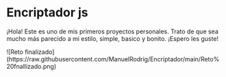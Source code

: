 <h1>Encriptador js</h1>
<p>¡Hola! Este es uno de mis primeros proyectos personales. Trato de que sea mucho más parecido a mi estilo, simple, basico y bonito. ¡Espero les guste!</p>
![Reto finalizado](https://raw.githubusercontent.com/ManuelRodrig/Encriptador/main/Reto%20fnallizado.png)




